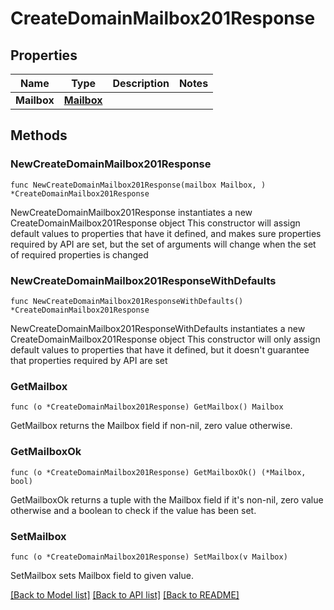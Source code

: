 # CreateDomainMailbox201Response

## Properties

Name | Type | Description | Notes
------------ | ------------- | ------------- | -------------
**Mailbox** | [**Mailbox**](Mailbox.md) |  | 

## Methods

### NewCreateDomainMailbox201Response

`func NewCreateDomainMailbox201Response(mailbox Mailbox, ) *CreateDomainMailbox201Response`

NewCreateDomainMailbox201Response instantiates a new CreateDomainMailbox201Response object
This constructor will assign default values to properties that have it defined,
and makes sure properties required by API are set, but the set of arguments
will change when the set of required properties is changed

### NewCreateDomainMailbox201ResponseWithDefaults

`func NewCreateDomainMailbox201ResponseWithDefaults() *CreateDomainMailbox201Response`

NewCreateDomainMailbox201ResponseWithDefaults instantiates a new CreateDomainMailbox201Response object
This constructor will only assign default values to properties that have it defined,
but it doesn't guarantee that properties required by API are set

### GetMailbox

`func (o *CreateDomainMailbox201Response) GetMailbox() Mailbox`

GetMailbox returns the Mailbox field if non-nil, zero value otherwise.

### GetMailboxOk

`func (o *CreateDomainMailbox201Response) GetMailboxOk() (*Mailbox, bool)`

GetMailboxOk returns a tuple with the Mailbox field if it's non-nil, zero value otherwise
and a boolean to check if the value has been set.

### SetMailbox

`func (o *CreateDomainMailbox201Response) SetMailbox(v Mailbox)`

SetMailbox sets Mailbox field to given value.



[[Back to Model list]](../README.md#documentation-for-models) [[Back to API list]](../README.md#documentation-for-api-endpoints) [[Back to README]](../README.md)


